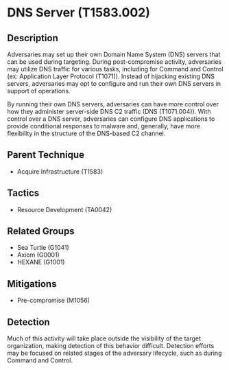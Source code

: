 # DNS Server (T1583.002)

## Description
Adversaries may set up their own Domain Name System (DNS) servers that can be used during targeting. During post-compromise activity, adversaries may utilize DNS traffic for various tasks, including for Command and Control (ex: Application Layer Protocol (T1071)). Instead of hijacking existing DNS servers, adversaries may opt to configure and run their own DNS servers in support of operations.

By running their own DNS servers, adversaries can have more control over how they administer server-side DNS C2 traffic (DNS (T1071.004)). With control over a DNS server, adversaries can configure DNS applications to provide conditional responses to malware and, generally, have more flexibility in the structure of the DNS-based C2 channel.

## Parent Technique
- Acquire Infrastructure (T1583)

## Tactics
- Resource Development (TA0042)

## Related Groups
- Sea Turtle (G1041)
- Axiom (G0001)
- HEXANE (G1001)

## Mitigations
- Pre-compromise (M1056)

## Detection
Much of this activity will take place outside the visibility of the target organization, making detection of this behavior difficult. Detection efforts may be focused on related stages of the adversary lifecycle, such as during Command and Control.

